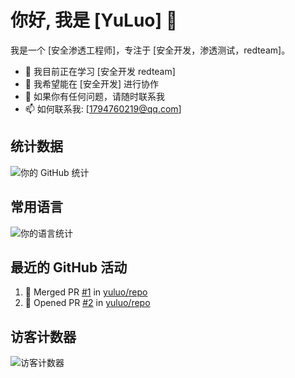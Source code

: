 # 你好, 我是 [YuLuo] 👋

我是一个 [安全渗透工程师]，专注于 [安全开发，渗透测试，redteam]。

- 🌱 我目前正在学习 [安全开发 redteam]
- 👯 我希望能在 [安全开发] 进行协作
- 💬 如果你有任何问题，请随时联系我
- 📫 如何联系我: [1794760219@qq.com]
## 统计数据

![你的 GitHub 统计](https://github-readme-stats.vercel.app/api?username=yuluo&show_icons=true&theme=radical)

## 常用语言

![你的语言统计](https://github-readme-stats.vercel.app/api/top-langs/?username=yuluo&layout=compact&theme=radical)
## 最近的 GitHub 活动

<!--START_SECTION:activity-->
1. 🎉 Merged PR [#1](https://github.com/yuluo/repo/pull/1) in [yuluo/repo](https://github.com/yuluo/repo)
2. 💪 Opened PR [#2](https://github.com/yuluo/repo/pull/2) in [yuluo/repo](https://github.com/yuluo/repo)
<!--END_SECTION:activity-->
## 访客计数器

![访客计数器](https://visitor-badge.glitch.me/badge?page_id=yuluo.yuluo)